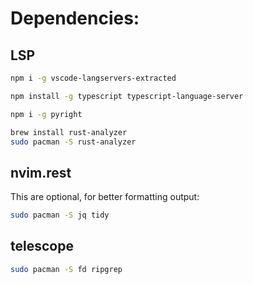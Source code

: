 <h1>Dependencies:</h1>

<h2>LSP</h2>

```bash
npm i -g vscode-langservers-extracted
```

```bash
npm install -g typescript typescript-language-server
```

```bash
npm i -g pyright
```

```bash
brew install rust-analyzer
sudo pacman -S rust-analyzer
```

<h2>nvim.rest</h2>
This are optional, for better formatting output:<br>

```bash
sudo pacman -S jq tidy
```

<h2>telescope</h2>

```bash
sudo pacman -S fd ripgrep
```
